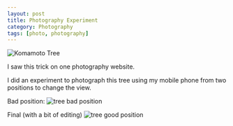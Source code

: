 ```yaml
---
layout: post
title: Photography Experiment
category: Photography
tags: [photo, photography]
---
```


![Komamoto Tree]({{site.images_url}}2018/06/komamoto-tree-both.jpg)

I saw this trick on one photography website.

I did an experiment to photograph this tree using my mobile phone from two positions to change the view.

Bad position:
![tree bad position]({{site.images_url}}2018/06/komamoto-tree-before.jpg)

Final (with a bit of editing)
![tree good position]({{site.images_url}}2018/06/komamoto-tree.jpg)